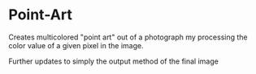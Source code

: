 # Point-Art
Creates multicolored "point art" out of a photograph my processing the color value of a given pixel in the image. 

Further updates to simply the output method of the final image
